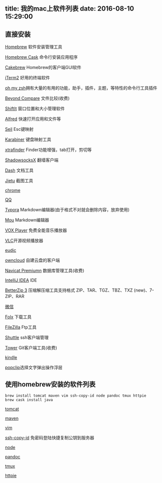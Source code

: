 title: 我的mac上软件列表
date: 2016-08-10 15:29:00
---

## 直接安装
[Homebrew](http://brew.sh/index_zh-cn.html) 软件安装管理工具

[Homebrew Cask](https://caskroom.github.io/) 命令行安装应用程序

[Cakebrew](https://www.cakebrew.com/) Homebrew的客户端GUI软件

[iTerm2](http://www.iterm2.com/) 好用的终端软件

[oh my zsh](http://ohmyz.sh/)拥有大量的有用的功能，助手，插件，主题，等特性的命令行工具插件

[Beyond Compare](http://www.scootersoftware.com/download.php) 文件比较(收费)

[ShiftIt](https://github.com/fikovnik/ShiftIt) 窗口位置和大小管理软件

[Alfred](https://www.alfredapp.com/) 快速打开应用和文件等

[Seil](https://pqrs.org/osx/karabiner/seil.html.en) Esc键映射

[Karabiner](https://pqrs.org/osx/karabiner/index.html.en) 键盘映射工具

[xtrafinder](http://www.trankynam.com/xtrafinder/) Finder功能增强，tab打开，剪切等

[ShadowsocksX](https://shadowsocks.org/en/index.html) 翻墙客户端

[Dash](https://kapeli.com/dash) 文档工具

[Jietu](http://jietu.qq.com/) 截图工具

[chrome](https://www.google.com/chrome/browser/desktop/index.html)

[QQ](http://im.qq.com/macqq/index.shtml)

[Typora](http://www.typora.io/) Markdown编辑器(由于格式不对就会删除内容，放弃使用)

[Mou](http://25.io/mou/) Markdown编辑器

[VOX Player](https://coppertino.com/vox/mac) 免费全能音乐播放器

[VLC](http://www.videolan.org/vlc/)开源视频播放器

[eudic](http://www.eudic.net/eudic/mac_dictionary.aspx)

[owncloud](https://owncloud.org/install/#install-clients) 自建云盘的客户端

[Navicat Premiumn](https://www.navicat.com/) 数据库管理工具(收费)

[IntelliJ IDEA](https://www.jetbrains.com/idea/) IDE

[BetterZip 3](https://macitbetter.com/) 压缩解压缩工具支持格式 ZIP、TAR、TGZ、TBZ、TXZ (new)、7-ZIP、RAR

[微信](http://weixin.qq.com/cgi-bin/readtemplate?t=mac&lang=zh_CN)

[Folx](http://mac.eltima.com/cn/download-manager.html) 下载工具

[FileZilla](https://filezilla-project.org/) Ftp工具

[Shuttle](http://fitztrev.github.io/shuttle/) ssh客户端管理

[Tower](https://www.git-tower.com/) Git客户端工具(收费)

[kindle](https://www.amazon.cn/gp/digital/fiona/kcp-landing-page/ref=sd_allcat_firetab_l3_f98948)

[popclip](https://pilotmoon.com/popclip/)选择文字弹出操作浮层




## 使用homebrew安装的软件列表
```
brew install tomcat maven vim ssh-copy-id node pandoc tmux httpie
brew cask install java
```
[tomcat](https://tomcat.apache.org/)

[maven](https://maven.apache.org/)

[vim](http://www.vim.org/)

[ssh-copy-id](http://www.openssh.com/) 免密码登陆快捷复制公钥到服务器

[node](https://nodejs.org/)

[pandoc](http://pandoc.org/index.html)

[tmux](https://tmux.github.io/)

[httpie](http://httpie.org)







